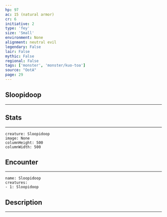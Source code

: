 ```yaml
---
hp: 97
ac: 15 (natural armor)
cr: 6
initiative: 2
type: 'fey'    
size: 'Small'
environment: None
alignment: neutral evil
legendary: False
lair: False
mythic: False
regional: False
tags: ['monster', 'monster/kuo-toa']
source: "OotA"
page: 29
---
```


## Sloopidoop
---



## Stats
---

```statblock
creature: Sloopidoop
image: None
columnHeight: 500
columnWidth: 500
```

## Encounter
---

```encounter-table
name: Sloopidoop
creatures:
- 1: Sloopidoop
```

## Description
---





